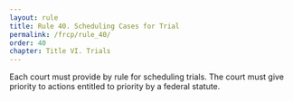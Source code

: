 ```yaml
---
layout: rule
title: Rule 40. Scheduling Cases for Trial
permalink: /frcp/rule_40/
order: 40
chapter: Title VI. Trials
---
```


Each court must provide by rule for scheduling trials. The court must give priority to actions entitled to priority by a federal statute.
